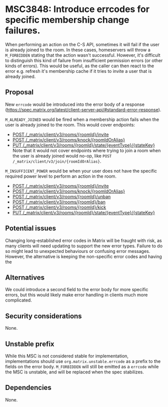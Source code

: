 # MSC3848: Introduce errcodes for specific membership change failures.

When performing an action on the C-S API, sometimes it will fail if the user is
already joined to the room. In these cases, homeservers will throw a `M_FORBIDDEN`
stating that the action wasn't successful. However, it's difficult to distinguish this
kind of failure from insufficient permission errors (or other kinds of errors). This would be
useful, as the caller can then react to the error e.g. refresh it's membership cache
if it tries to invite a user that is already joined.

## Proposal

New `errcode` would be introduced into the error body of a response
(https://spec.matrix.org/latest/client-server-api/#standard-error-response). 

`M_ALREADY_JOINED` would be fired when a membership action fails when the user
is already joined to the room.
This would cover endpoints:
  - [POST /_matrix/client/v3/rooms/{roomId}/invite](https://spec.matrix.org/latest/client-server-api/#post_matrixclientv3roomsroomidinvite)
  - [POST /_matrix/client/v3/rooms/knock/{roomIdOrAlias}](https://spec.matrix.org/latest/client-server-api/#post_matrixclientv3knockroomidoralias)
  - [PUT  /_matrix/client/v3/rooms/{roomId}/state/{eventType}/{stateKey}](https://spec.matrix.org/latest/client-server-api/#put_matrixclientv3roomsroomidstateeventtypestatekey)
Note that it would not cover endpoints where trying to join a room when the
user is already joined would no-op, like `POST /_matrix/client/v3/join/{roomIdOrAlias}`.

`M_INSUFFICENT_POWER` would be when your user does not have the specific required power level to
perform an action in the room.
  - [POST /_matrix/client/v3/rooms/{roomId}/invite](https://spec.matrix.org/latest/client-server-api/#post_matrixclientv3roomsroomidinvite)
  - [POST /_matrix/client/v3/rooms/knock/{roomIdOrAlias}](https://spec.matrix.org/latest/client-server-api/#post_matrixclientv3knockroomidoralias)
  - [POST /_matrix/client/v3/rooms/{roomId}/unban](https://spec.matrix.org/latest/client-server-api/#post_matrixclientv3roomsroomidban)
  - [POST /_matrix/client/v3/rooms/{roomId}/ban](https://spec.matrix.org/latest/client-server-api/#post_matrixclientv3roomsroomidban)
  - [POST /_matrix/client/v3/rooms/{roomId}/kick](https://spec.matrix.org/latest/client-server-api/#post_matrixclientv3roomsroomidkick)
  - [PUT  /_matrix/client/v3/rooms/{roomId}/state/{eventType}/{stateKey}](https://spec.matrix.org/latest/client-server-api/#put_matrixclientv3roomsroomidstateeventtypestatekey)


## Potential issues

Changing long-established error codes in Matrix will be fraught with risk, as many
clients will need updating to support the new error types. Failure to do so might lead
to unexpected behaviours or confusing error messages. However, the alternative is keeping
the non-specific error codes and having the 

## Alternatives

We could introduce a second field to the error body for more specific errors, but this would likely make
error handling in clients much more complicated.

## Security considerations

None.

## Unstable prefix

While this MSC is not considered stable for implementation, implementations should use `org.matrix.unstable.errcode`
as a prefix to the fields on the error body. `M_FORBIDDEN` will still be emitted as a `errcode` while the
MSC is unstable, and will be replaced when the spec stabilizes.

## Dependencies

None.